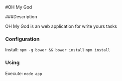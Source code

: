 #OH My God

###Description

OH My God is an web application for write yours tasks

### Configuration

Install:
`npm -g bower && bower install`
`npm install`

### Using

Execute:
`node app`
